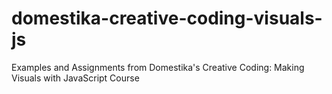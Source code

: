 # domestika-creative-coding-visuals-js
Examples and Assignments from Domestika's Creative Coding: Making Visuals with JavaScript Course
